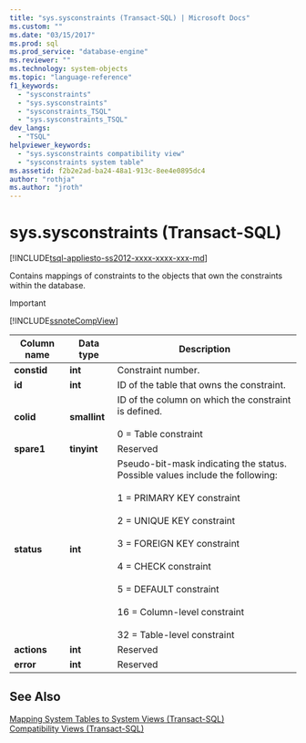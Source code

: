 ```yaml
---
title: "sys.sysconstraints (Transact-SQL) | Microsoft Docs"
ms.custom: ""
ms.date: "03/15/2017"
ms.prod: sql
ms.prod_service: "database-engine"
ms.reviewer: ""
ms.technology: system-objects
ms.topic: "language-reference"
f1_keywords: 
  - "sysconstraints"
  - "sys.sysconstraints"
  - "sysconstraints_TSQL"
  - "sys.sysconstraints_TSQL"
dev_langs: 
  - "TSQL"
helpviewer_keywords: 
  - "sys.sysconstraints compatibility view"
  - "sysconstraints system table"
ms.assetid: f2b2e2ad-ba24-48a1-913c-8ee4e0895dc4
author: "rothja"
ms.author: "jroth"
---
```

# sys.sysconstraints (Transact-SQL)
[!INCLUDE[tsql-appliesto-ss2012-xxxx-xxxx-xxx-md](../../includes/tsql-appliesto-ss2012-xxxx-xxxx-xxx-md.md)]

  Contains mappings of constraints to the objects that own the constraints within the database.  
  
> [!IMPORTANT]  
>  [!INCLUDE[ssnoteCompView](../../includes/ssnotecompview-md.md)]  
  
|Column name|Data type|Description|  
|-----------------|---------------|-----------------|  
|**constid**|**int**|Constraint number.|  
|**id**|**int**|ID of the table that owns the constraint.|  
|**colid**|**smallint**|ID of the column on which the constraint is defined.<br /><br /> 0 = Table constraint|  
|**spare1**|**tinyint**|Reserved|  
|**status**|**int**|Pseudo-bit-mask indicating the status. Possible values include the following:<br /><br /> 1 = PRIMARY KEY constraint<br /><br /> 2 = UNIQUE KEY constraint<br /><br /> 3 = FOREIGN KEY constraint<br /><br /> 4 = CHECK constraint<br /><br /> 5 = DEFAULT constraint<br /><br /> 16 = Column-level constraint<br /><br /> 32 = Table-level constraint|  
|**actions**|**int**|Reserved|  
|**error**|**int**|Reserved|  
  
## See Also  
 [Mapping System Tables to System Views &#40;Transact-SQL&#41;](../../relational-databases/system-tables/mapping-system-tables-to-system-views-transact-sql.md)   
 [Compatibility Views &#40;Transact-SQL&#41;](~/relational-databases/system-compatibility-views/system-compatibility-views-transact-sql.md)  
  
  
